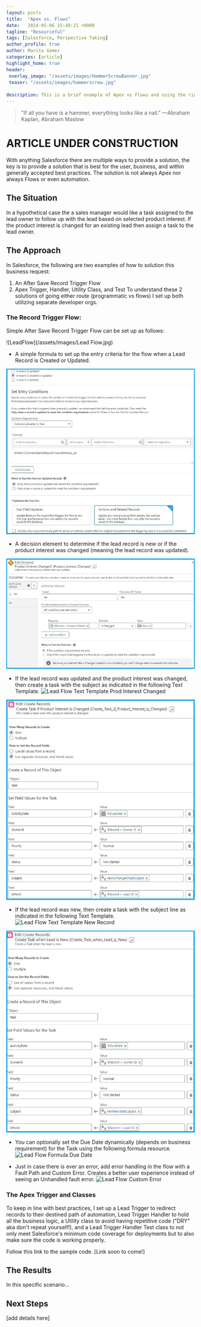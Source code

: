 ```yaml
---
layout: posts
title:  "Apex vs. Flows"
date:   2024-05-06 15:48:21 +0000
tagline: "Resourceful"
tags: [Salesforce, Perspective Taking]
author_profile: true
author: Marita Gomez
categories: [article]
highlight_home: true
header:
 overlay_image: "/assets/images/HammerScrewBanner.jpg"
 teaser: "/assets/images/hammerscrew.jpg"
 
description: This is a brief example of Apex vs Flows and using the right tool for the job.
---
```

>"If all you have is a hammer, everything looks like a nail."
—Abraham Kaplan, Abraham Maslow

# ARTICLE UNDER CONSTRUCTION
With anything Salesforce there are multiple ways to provide a solution, the key is to provide a solution that is best for the user, business, and within generally accepted best practices. The solution is not always Apex nor always Flows or even automation.

## The Situation
In a hypothetical case the a sales manager would like a task assigned to the lead owner to follow up with the lead based on selected product interest. If the product interest is changed for an existing lead then assign a task to the lead owner. 

## The Approach
In Salesforce, the following are two examples of how to solution this business request:
1. An After Save Record Trigger Flow
2. Apex Trigger, Handler, Utility Class, and Test
To understand these 2 solutions of going either route (programmatic vs flows) I set up both utilizing separate developer orgs.

### The Record Trigger Flow:
Simple After Save Record Trigger Flow can be set up as follows:

![LeadFlow](/assets/images/Lead Flow.jpg)

* A simple formula to set up the entry criteria for the flow when a Lead Record is Created or Updated.

![Lead Flow Entry Criteria](/assets/images/LeadFlowEntryCriteria.jpg)

* A decision element to determine if the lead record is new or if the product interest was changed (meaning the lead record was updated).

![Lead Flow Decision Element](/assets/images/LeadFlowDecisionElement.jpg)

* If the lead record was updated and the product interest was changed, then create a task with the subject as indicated in the following Text Template.
![Lead Flow Text Template Prod Interest Changed](/assets/images/LeadFlowTextTemplateProdInterestChanged.jpg)

![Lead Flow Create Records Prod Interest Changed](/assets/images/LeadFlowCreateRecordsProdInterestChanged.jpg)

* If the lead record was new, then create a task with the subject line as indicated in the following Text Template.
![Lead Flow Text Template New Record](/assets/images/LeadFlowTextTemplateNewRecord.jpg)

![Lead Flow Create Task for New Record](/assets/images/LeadFlowCreateTaskforNewRecord.jpg)

* You can optionally set the Due Date dynamically (depends on business requirement) for the Task using the following formula resource.
![Lead Flow Formula Due Date](/assets/images/FormulaDueDate.jpg)

* Just in case there is ever an error, add error handling in the flow with a Fault Path and Custom Error. Creates a better user experience instead of seeing an Unhandled fault error.
![Lead Flow Custom Error](/assets/images/CustomError.jpg)


### The Apex Trigger and Classes
To keep in line with best practices, I set up a Lead Trigger to redirect records to their destined path of automation, Lead Trigger Handler to hold all the business logic, a Utility class to avoid having repetitive code ("DRY" aka don't repeat yourself!), and a Lead Trigger Handler Test class to not only meet Salesforce's minimum code coverage for deployments but to also make sure the code is working properly.

Follow this link to the sample code. [Link soon to come!]

## The Results
In this specific scenario...

## Next Steps
[add details here]

[def]: /assets/images/DecisionElement.jpg